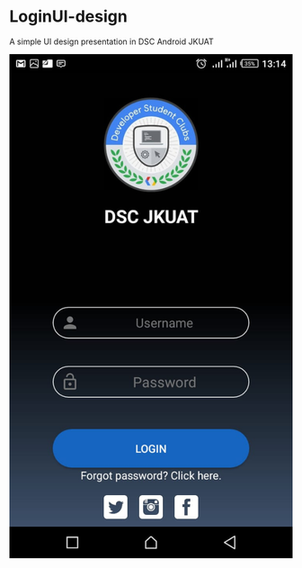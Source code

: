 # LoginUI-design
A simple UI design  presentation in DSC Android JKUAT


![alt text](loginUI.jpeg "The apps screenshot")
